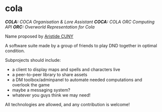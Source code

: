 # cola
***COLA:** COCA Organisation & Lore Assistant
**COCA:** COLA ORC Computing API
**ORC:** Overworld Representation for Cola*

Name proposed by [Aristide CUNY](https://github.com/AristideEU)


A software suite made by a group of friends to play DND together in optimal condition.

Subprojects should include:
- a client to display maps and spells and characters live
- a peer-to-peer library to share assets
- a DM toolbox/adminpanel to automate needed computations and overlook the game
- maybe a messaging system? 
- whatever you guys think we may need!

All technologies are allowed, and any contribution is welcome!

